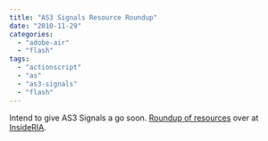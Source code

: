 ```yaml
---
title: "AS3 Signals Resource Roundup"
date: "2010-11-29"
categories: 
  - "adobe-air"
  - "flash"
tags: 
  - "actionscript"
  - "as"
  - "as3-signals"
  - "flash"
---
```


Intend to give AS3 Signals a go soon. [Roundup of resources](http://insideria.com/2010/11/as3-signals-resource-roundup.html) over at [InsideRIA](http://insideria.com/).
